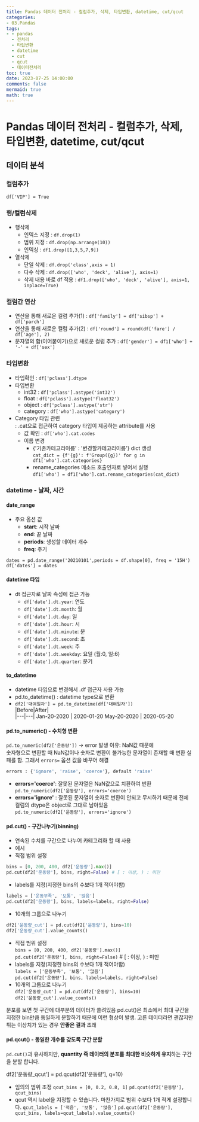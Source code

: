 ```yaml
---
title: Pandas 데이터 전처리 - 컬럼추가, 삭제, 타입변환, datetime, cut/qcut
categories:
- 03.Pandas
tags:
- - pandas
  - 전처리
  - 타입변환
  - datetime
  - cut
  - qcut
  - 데이터전처리
toc: true
date: 2023-07-25 14:00:00
comments: false
mermaid: true
math: true
---
```

# Pandas 데이터 전처리 - 컬럼추가, 삭제, 타입변환, datetime, cut/qcut

## 데이터 분석
### 컬럼추가
`df['VIP'] = True`
### 행/컬럼삭제
- 행삭제
    - 인덱스 지정 : `df.drop(1)`
    - 범위 지정 : `df.drop(np.arrange(10))`
    - 인덱싱 : `df1.drop([1,3,5,7,9])`
- 열삭제
    - 단일 삭제 : `df.drop('class',axis = 1)`
    - 다수 삭제 : `df.drop(['who', 'deck', 'alive'], axis=1)`
    - 삭제 내용 바로 df 적용 : `df1.drop(['who', 'deck', 'alive'], axis=1, inplace=True)`

### 컬럼간 연산
- 연산을 통해 새로운 컬럼 추가(1) : `df['family'] = df['sibsp'] + df['parch']`
- 연산을 통해 새로운 컬럼 추가(2) : `df['round'] = round(df['fare'] / df['age'], 2)`
- 문자열의 합(이어붙이기)으로 새로운 컬럼 추가 : `df['gender'] = df1['who'] + '-' + df['sex']`


### 타입변환
- 타입확인 : `df['pclass'].dtype`
- 타입변환
    -  int32 : `df['pclass'].astype('int32')`
    - float : `df['pclass'].astype('float32')`
    - object : `df['pclass'].astype('str')`
    - category : `df['who'].astype('category')`
- Category 타입 관련   
: .cat으로 접근하여 category 타입이 제공하는 attribute를 사용
    - 값 확인 : `df['who'].cat.codes`
    - 이름 변경
        - {'기존카테고리이름' : '변경할카테고리이름'} dict 생성   
        `cat_dict = {f'{g}': f'Group({g})' for g in df1['who'].cat.categories}`
        - rename_categories 메소드 호출인자로 넣어서 실행   
        `df1['who'] = df1['who'].cat.rename_categories(cat_dict)`
### datetime - 날짜, 시간
#### date_range
- 주요 옵션 값
    - **start**: 시작 날짜
    - **end**: 끝 날짜
    - **periods**: 생성할 데이터 개수
    - **freq**: 주기   

`dates = pd.date_range('20210101',periods = df.shape[0], freq = '15H')`   
`df['dates'] = dates`
#### datetime 타입
- dt 접근자로 날짜 속성에 접근 가능
    - `df['date'].dt.year`: 연도
    - `df['date'].dt.month`: 월
    - `df['date'].dt.day`: 일
    - `df['date'].dt.hour`: 시
    - `df['date'].dt.minute`: 분
    - `df['date'].dt.second`: 초
    - `df['date'].dt.week`: 주
    - `df['date'].dt.weekday`: 요일 (월:0, 일:6)
    - `df['date'].dt.quarter`: 분기

#### to_datetime
- datetime 타입으로 변경해서 .df 접근자 사용 가능
- pd.to_datetime() : datetime type으로 변환
- `df2['대여일자'] = pd.to_datetime(df['대여일자'])`   
    |Before|After|   
    |---|---|
    Jan-20-2020	| 2020-01-20
    May-20-2020 | 2020-05-20

#### pd.to_numeric() - 수치형 변환
`pd.to_numeric(df2['운동량'])` -> error 발생 이유: NaN값 때문에   
숫자형으로 변환할 때 NaN값이나 숫자로 변환이 불가능한 문자열이 존재할 때 변환 실패를 함. 그래서 `errors=` 옵션 값을 바꾸어 해결   
```python
errors : {'ignore', 'raise', 'coerce'}, default 'raise' 
```

- **errors='coerce'**: 잘못된 문자열은 NaN값으로 치환하여 반환  
`pd.to_numeric(df2['운동량'], errors='coerce')`  
- **errors='ignore'** : 잘못된 문자열이 숫자로 변환이 안되고 무시하기 때문에 전체 컬럼의 dtype은 object로 그대로 남아있음   
`pd.to_numeric(df2['운동량'], errors='ignore')`

#### pd.cut() - 구간나누기(binning)
- 연속된 수치를 구간으로 나누어 카테고리화 할 때 사용
- 예시
- 직접 범위 설정
```python
bins = [0, 200, 400, df2['운동량'].max()]
pd.cut(df2['운동량'], bins, right=False) # [ : 이상, ) : 미만
```
- labels를 지정(지정한 bins의 수보다 1개 적어야함)
```python
labels = ['운동부족', '보통', '많음']
pd.cut(df2['운동량'], bins, labels=labels, right=False)
```
- 10개의 그룹으로 나누기
```python
df2['운동량_cut'] = pd.cut(df2['운동량'], bins=10)
df2['운동량_cut'].value_counts()
```

- 직접 범위 설정   
`bins = [0, 200, 400, df2['운동량'].max()]`   
`pd.cut(df2['운동량'], bins, right=False)` # [ : 이상, ) : 미만
- labels를 지정(지정한 bins의 수보다 1개 적어야함)  
`labels = ['운동부족', '보통', '많음']`  
`pd.cut(df2['운동량'], bins, labels=labels, right=False)`
- 10개의 그룹으로 나누기   
`df2['운동량_cut'] = pd.cut(df2['운동량'], bins=10)`  
`df2['운동량_cut'].value_counts()`

분포를 보면 첫 구간에 대부분의 데이터가 쏠려있음
pd.cut()은 최소에서 최대 구간을 지정한 bin만큼 동일하게 분할하기 때문에 이런 형상이 발생. 고른 데이터라면 괜찮지만 튀는 이상치가 있는 경우 **안좋은 결과** 초래

#### pd.qcut() - 동일한 개수를 갖도록 구간 분할

`pd.cut()`과 유사하지만, **quantity 즉 데이터의 분포를 최대한 비슷하게 유지**하는 구간을 분할 합니다.

df2['운동량_qcut'] = pd.qcut(df2['운동량'], q=10)

- 임의의 범위 조정
`qcut_bins = [0, 0.2, 0.8, 1]`
`pd.qcut(df2['운동량'], qcut_bins)`
- qcut 역시 label을 지정할 수 있습니다. 마찬가지로 범위 수보다 1개 적게 설정합니다.
`qcut_labels = ['적음', '보통', '많음']`
`pd.qcut(df2['운동량'], qcut_bins, labels=qcut_labels).value_counts()`
